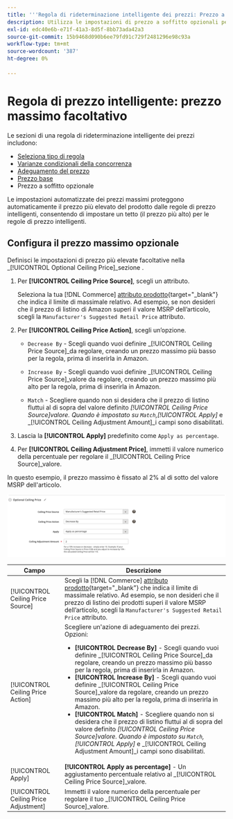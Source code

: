 ```yaml
---
title: '''Regola di rideterminazione intelligente dei prezzi: Prezzo a soffitto opzionale"'
description: Utilizza le impostazioni di prezzo a soffitto opzionali per proteggere il prezzo più elevato del prodotto dalle regole di prezzo intelligenti che gestiscono gli annunci Amazon.
exl-id: edc40e6b-e71f-41a3-8d5f-8bb73ada42a3
source-git-commit: 15b9468d090b6ee79fd91c729f2481296e98c93a
workflow-type: tm+mt
source-wordcount: '387'
ht-degree: 0%

---
```


# Regola di prezzo intelligente: prezzo massimo facoltativo

Le sezioni di una regola di rideterminazione intelligente dei prezzi includono:

- [Seleziona tipo di regola](./intelligent-repricing-rules.md)
- [Varianze condizionali della concorrenza](./competitor-conditional-variances.md)
- [Adeguamento del prezzo](./price-adjustment.md)
- [Prezzo base](./floor-price.md)
- Prezzo a soffitto opzionale

Le impostazioni automatizzate dei prezzi massimi proteggono automaticamente il prezzo più elevato del prodotto dalle regole di prezzo intelligenti, consentendo di impostare un tetto (il prezzo più alto) per le regole di prezzo intelligenti.

## Configura il prezzo massimo opzionale

Definisci le impostazioni di prezzo più elevate facoltative nella _[!UICONTROL Optional Ceiling Price]_sezione .

1. Per **[!UICONTROL Ceiling Price Source]**, scegli un attributo.

   Seleziona la tua [!DNL Commerce] [attributo prodotto](https://docs.magento.com/user-guide/catalog/product-attributes.html){target=&quot;_blank&quot;} che indica il limite di massimale relativo. Ad esempio, se non desideri che il prezzo di listino di Amazon superi il valore MSRP dell’articolo, scegli la `Manufacturer's Suggested Retail Price` attributo.

1. Per **[!UICONTROL Ceiling Price Action]**, scegli un’opzione.

   - `Decrease By` - Scegli quando vuoi definire _[!UICONTROL Ceiling Price Source]_da regolare, creando un prezzo massimo più basso per la regola, prima di inserirla in Amazon.

   - `Increase By` - Scegli quando vuoi definire _[!UICONTROL Ceiling Price Source]_valore da regolare, creando un prezzo massimo più alto per la regola, prima di inserirla in Amazon.

   - `Match` - Scegliere quando non si desidera che il prezzo di listino fluttui al di sopra del valore definito _[!UICONTROL Ceiling Price Source]_valore. Quando è impostato su `Match`,_[!UICONTROL Apply]_ e _[!UICONTROL Ceiling Adjustment Amount]_i campi sono disabilitati.

1. Lascia la **[!UICONTROL Apply]** predefinito come `Apply as percentage`.

1. Per **[!UICONTROL Ceiling Adjustment Price]**, immetti il valore numerico della percentuale per regolare il _[!UICONTROL Ceiling Price Source]_valore.

In questo esempio, il prezzo massimo è fissato al 2% al di sotto del valore MSRP dell&#39;articolo.

![Regola di rideterminazione intelligente dei prezzi - prezzo massimo opzionale](assets/ob-intelligent-price-rule-ceiling.png)

| Campo | Descrizione |
|---|---|
| [!UICONTROL Ceiling Price Source] | Scegli la [!DNL Commerce] [attributo prodotto](https://docs.magento.com/user-guide/catalog/product-attributes.html){target=&quot;_blank&quot;} che indica il limite di massimale relativo. Ad esempio, se non desideri che il prezzo di listino dei prodotti superi il valore MSRP dell’articolo, scegli la `Manufacturer's Suggested Retail Price` attributo. |
| [!UICONTROL Ceiling Price Action] | Scegliere un&#39;azione di adeguamento dei prezzi. Opzioni:<ul><li>**[!UICONTROL Decrease By]** - Scegli quando vuoi definire _[!UICONTROL Ceiling Price Source]_da regolare, creando un prezzo massimo più basso per la regola, prima di inserirla in Amazon.</li><li>**[!UICONTROL Increase By]** - Scegli quando vuoi definire _[!UICONTROL Ceiling Price Source]_valore da regolare, creando un prezzo massimo più alto per la regola, prima di inserirla in Amazon.</li><li>**[!UICONTROL Match]** - Scegliere quando non si desidera che il prezzo di listino fluttui al di sopra del valore definito _[!UICONTROL Ceiling Price Source]_valore. Quando è impostato su `Match`,_[!UICONTROL Apply]_ e _[!UICONTROL Ceiling Adjustment Amount]_i campi sono disabilitati.</li></ul> |
| [!UICONTROL Apply] | **[!UICONTROL Apply as percentage]** - Un aggiustamento percentuale relativo al _[!UICONTROL Ceiling Price Source]_valore. |
| [!UICONTROL Ceiling Price Adjustment] | Immetti il valore numerico della percentuale per regolare il tuo _[!UICONTROL Ceiling Price Source]_valore. |
